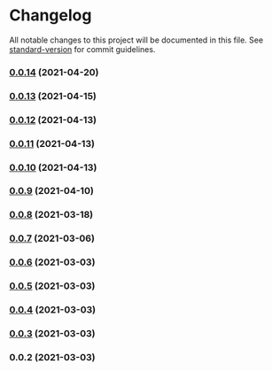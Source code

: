 # Changelog

All notable changes to this project will be documented in this file. See [standard-version](https://github.com/conventional-changelog/standard-version) for commit guidelines.

### [0.0.14](https://github.com/raykrueger/cdk-valheim-server/compare/v0.0.13...v0.0.14) (2021-04-20)

### [0.0.13](https://github.com/raykrueger/cdk-valheim-server/compare/v0.0.12...v0.0.13) (2021-04-15)

### [0.0.12](https://github.com/raykrueger/cdk-valheim-server/compare/v0.0.11...v0.0.12) (2021-04-13)

### [0.0.11](https://github.com/raykrueger/cdk-valheim-server/compare/v0.0.10...v0.0.11) (2021-04-13)

### [0.0.10](https://github.com/raykrueger/cdk-valheim-server/compare/v0.0.9...v0.0.10) (2021-04-13)

### [0.0.9](https://github.com/raykrueger/cdk-valheim-server/compare/v0.0.8...v0.0.9) (2021-04-10)

### [0.0.8](https://github.com/raykrueger/cdk-valheim-server/compare/v0.0.7...v0.0.8) (2021-03-18)

### [0.0.7](https://github.com/raykrueger/cdk-valheim-server/compare/v0.0.6...v0.0.7) (2021-03-06)

### [0.0.6](https://github.com/raykrueger/cdk-valheim-server/compare/v0.0.5...v0.0.6) (2021-03-03)

### [0.0.5](https://github.com/raykrueger/cdk-valheim-server/compare/v0.0.4...v0.0.5) (2021-03-03)

### [0.0.4](https://github.com/raykrueger/cdk-valheim-server/compare/v0.0.3...v0.0.4) (2021-03-03)

### [0.0.3](https://github.com/raykrueger/cdk-valheim-server/compare/v0.0.2...v0.0.3) (2021-03-03)

### 0.0.2 (2021-03-03)
